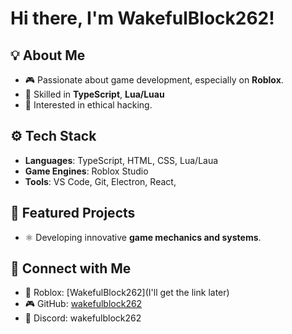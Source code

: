 # Hi there, I'm WakefulBlock262!

## 💡 About Me
- 🎮 Passionate about game development, especially on **Roblox**.
- 🔧 Skilled in **TypeScript**, **Lua/Luau**
- 🤖 Interested in ethical hacking.

## ⚙ Tech Stack
- **Languages**: TypeScript, HTML, CSS, Lua/Laua
- **Game Engines**: Roblox Studio
- **Tools**: VS Code, Git, Electron, React, 

## 🌟 Featured Projects
- ⚛ Developing innovative **game mechanics and systems**.

## 🔗 Connect with Me
- 👾 Roblox: [WakefulBlock262](I'll get the link later)
- 🎮 GitHub: [wakefulblock262](https://github.com/wakefulblock262)
- 💬 Discord: wakefulblock262

